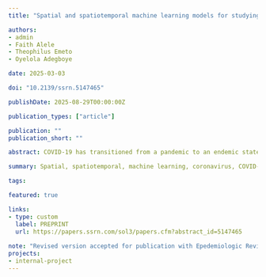 ```yaml
---
title: "Spatial and spatiotemporal machine learning models for studying COVID-19 dynamics: A review of methodology and reporting practices"

authors:
- admin
- Faith Alele
- Theophilus Emeto
- Oyelola Adegboye

date: 2025-03-03

doi: "10.2139/ssrn.5147465"

publishDate: 2025-08-29T00:00:00Z

publication_types: ["article"]

publication: ""
publication_short: ""

abstract: COVID-19 has transitioned from a pandemic to an endemic state, but the emergence of novel variants continues to pose significant public health challenges. This study aimed to systematically review the application of spatial and spatiotemporal machine learning (ML) models in understanding the dynamics of COVID-19 and the local-level drivers, including demographic, socioeconomic, environmental, epidemiological, healthcare, housing conditions, behavioural, and vaccination. A systematic search was conducted across Scopus, Web of Science, PubMed, Emcare (via Ovid), the WHO COVID-19 database, and grey literature, adhering to PRISMA guidelines. Data extraction followed the Critical Appraisal and Data Extraction for Systematic Reviews of Prediction Modelling Studies (CHARMS) checklist, and study quality was assessed using a validated scoring system. A total of 42 studies met the inclusion criteria. Our findings indicate that global-scale spatial and spatiotemporal ML models dominate the field. Standalone factors such as demographic, environmental, and socioeconomic variables are frequently used as local-level drivers. However, integrating these into composite indicatorsaggregating multiple standalone factors into a single score-is notably lacking. This review highlights critical gaps in the current use of spatial and spatiotemporal ML models to understand the spatial epidemiology of COVID-19. Addressing these gaps could significantly enhance the understanding of COVID-19 dynamics and inform the development of effective public health strategies to mitigate future threats.

summary: Spatial, spatiotemporal, machine learning, coronavirus, COVID-19, infectious disease, epidemiology, public health.

tags:

featured: true

links:
- type: custom
  label: PREPRINT
  url: https://papers.ssrn.com/sol3/papers.cfm?abstract_id=5147465
  
note: "Revised version accepted for publication with Epedemiologic Reviews"
projects:
- internal-project
---
```

